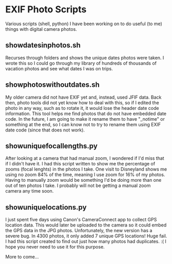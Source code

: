 # EXIF Photo Scripts

Various scripts (shell, python) I have been working on to do useful (to me) things with digital camera photos.

## showdatesinphotos.sh
Recurses through folders and shows the unique dates photos were taken. I wrote this so I could go through my library of hundreds of thousands of vacation photos and see what dates I was on trips.

## showphotoswithoutdates.sh
My older camera did not have EXIF yet and, instead, used JFIF data. Back then, photo tools did not yet know how to deal with this, so if I edited the photo in any way, such as to rotate it, it would lose the header date code information. This tool helps me find photos that do not have embedded date code. In the future, I am going to make it rename them to have "_notime" or something at the end, so I can know not to try to rename them using EXIF date code (since that does not work).

## showuniquefocallengths.py
After looking at a camera that had manual zoom, I wondered if I'd miss that if I didn't have it. I had this script written to show me the percentage of zooms (focal lenghts) in the photos I take. One visit to Disneyland shows me using no zoom 84% of the time, meaning I use zoom for 16% of my photos. Having to manually zoom would be something I'd be doing more than one out of ten photos I take. I probably will not be getting a manual zoom camera any time soon.

## showuniquelocations.py
I just spent five days using Canon's CameraConnect app to collect GPS location data. This would later be uploaded to the camera so it could embed the GPS data in the JPG photos. Unfortunately, the new version has a severe bug. In 4300 photos, it only added 7 unique GPS locations! Huge fail. I had this script created to find out just how many photos had duplicates. :(  I hope you never need to use it for this purpose.

More to come...

